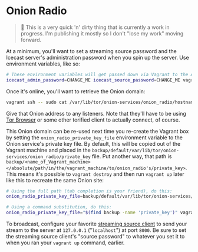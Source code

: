 # Onion Radio

> :construction: This is a very quick 'n' dirty thing that is currently a work in progress. I'm publishing it mostly so I don't "lose my work" moving forward.

At a minimum, you'll want to set a streaming source password and the Icecast server's administration password when you spin up the server. Use environment variables, like so:

```sh
# These environment variables will get passed down via Vagrant to the Ansible playbook.
icecast_admin_password=CHANGE_ME icecast_source_password=CHANGE_ME vagrant up
```

Once it's online, you'll want to retrieve the Onion domain:

```sh
vagrant ssh -- sudo cat /var/lib/tor/onion-services/onion_radio/hostname
```

Give that Onion address to any listeners. Note that they'll have to be using [Tor Browser](https://torproject.org/) or some other torified client to actually connect, of course.

This Onion domain can be re-used next time you re-create the Vagrant box by setting the `onion_radio_private_key_file` environment variable to the Onion service's private key file. By default, this will be copied out of the Vagrant machine and placed in the `backup/default/var/lib/tor/onion-services/onion_radio/private_key` file. Put another way, that path is `backup/<name_of_Vagrant_machine></absolute/path/in/the/vagrant_machine/to/onion_radio's/private_key>`. This means it's possible to `vagrant destroy` and then run `vagrant up` later like this to recreate the same Onion site:

```sh
# Using the full path (tab completion is your friend), do this:
onion_radio_private_key_file=backup/default/var/lib/tor/onion-services/onion_radio/private_key vagrant up

# Using a command substitution, do this:
onion_radio_private_key_file="$(find backup -name 'private_key')" vagrant up
```

To broadcast, configure your favorite [streaming source client](https://icecast.org/apps/#source-clients) to send your stream to the server at `127.0.0.1` ("`localhost`") at port `8000`. Be sure to set the streaming source client's "source password" to whatever you set it to when you ran your `vagrant up` command, earlier.
